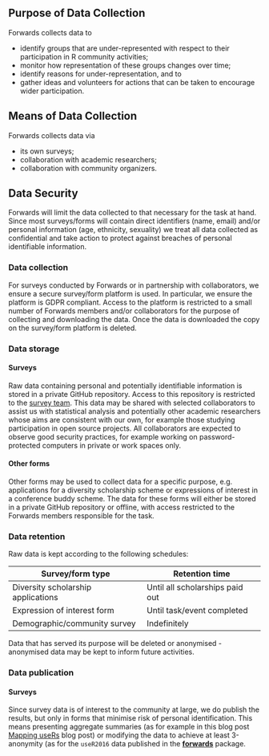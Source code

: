 ## Purpose of Data Collection

Forwards collects data to 

 - identify groups that are under-represented with respect to their 
 participation in R community activities;
 - monitor how representation of these groups changes over time;
 - identify reasons for under-representation, and to
 - gather ideas and volunteers for actions that can be taken to encourage wider participation.

## Means of Data Collection

Forwards collects data via

 - its own surveys;
 - collaboration with academic researchers;
 - collaboration with community organizers.
 
## Data Security

Forwards will limit the data collected to that necessary for the task at hand. 
Since most surveys/forms will contain direct identifiers (name, email) and/or 
personal information (age, ethnicity, sexuality) we treat all data collected 
as confidential and take action to protect against breaches of personal 
identifiable information.

### Data collection

For surveys conducted by Forwards or in partnership with collaborators, we 
ensure a secure survey/form platform is used. In particular, we ensure the 
platform is GDPR compliant. Access to the platform is restricted to a small 
number of Forwards members and/or collaborators for the purpose of collecting 
and downloading the data. Once the data is downloaded the copy on the 
survey/form platform is deleted.

### Data storage

#### Surveys

Raw data containing personal and potentially identifiable information is stored 
in a private GitHub repository. Access to this repository is restricted to the 
[survey team](https://github.com/orgs/forwards/teams/surveys/members). This data 
may be shared with selected collaborators to assist us with statistical analysis 
and potentially other academic researchers whose aims are consistent with our 
own, for example those studying participation in open source projects. All 
collaborators are expected to observe good security practices, for example 
working on password-protected computers in private or work spaces only.

#### Other forms

Other forms may be used to collect data for a specific purpose, e.g. 
applications for a diversity scholarship scheme or expressions of interest in a 
conference buddy scheme. The data for these forms will either be stored in a 
private GitHub repository or offline, with access restricted to the Forwards 
members responsible for the task. 

### Data retention

Raw data is kept according to the following schedules:

| Survey/form type                    | Retention time                   |
|-------------------------------------|----------------------------------|
| Diversity scholarship applications  | Until all scholarships paid out  |
| Expression of interest form         | Until task/event completed       |
| Demographic/community survey        | Indefinitely                     |

Data that has served its purpose will be deleted or anonymised - anonymised 
data may be kept to inform future activities.

### Data publication

#### Surveys

Since survey data is of interest to the community at large, we do publish the 
results, but only in forms that minimise risk of personal identification. This means presenting aggregate summaries (as for example in this blog post [Mapping useRs](http://forwards.github.io/blog/2017/01/13/mapping-users/) blog 
post) or modifying the data to achieve at least 3-anonymity (as for the 
`useR2016` data published in the [**forwards**](https://CRAN.R-project.org/package=forwards) package.
